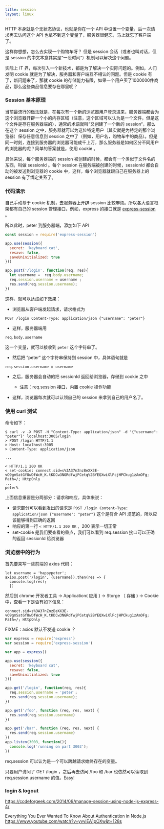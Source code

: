 ```yaml
---
title: session
layout: linux
---
```


HTTP 本身就是个无状态协议，也就是你在一个 API 中设置一个变量，后一次请求再去访问这个 API 也拿不到这个变量了，服务器很健忘，马上就忘了客户端了。

这样你想想，怎么去实现一个购物车呀？ 但是 session 会话（或者也叫对话，但是 session 的中文本意其实是“一段时间”）机制可以解决这个问题。

实际上 IT 界，每次引入一个新技术，都是为了解决一个实际问题的。例如，人们发明 cookie 就是为了解决，服务器和客户端互不相认的问题。但是 cookie 有了，新问题来了，那就 cookie 的存储能力有限，如果一个用户买了1000000件商品，那么这些商品信息要存在哪里呢？

### Session 基本原理

当前最流行的做法就是，在每次有一个新的浏览器用户登录进来，服务器端都会为这个浏览器开辟一个小的内存区域（注意，这个区域可以认为是一个文件，但是这个文件是存在服务器端的），通常的术语就叫”又创建了一个新的 session“，那么在这个 session 之中，服务器就可以为这位特定用户（其实就是为特定的那个浏览器）保存任意信息到 session 之中了（例如，用户名，购物车中的商品）。但是同一时刻，连接到服务器的浏览器可能成千上万，那么服务器是如何区分不同用户的浏览器的呢？简单的答案就是，使用 cookie 。

具体来说，每个服务器端的 session 被创建的时候，都会有一个类似于文件名的东西，叫做 sessionId 。每个 session 在服务端被创建的时候，sessionId 都会自动的被发送到浏览器的 cookie 中，这样，每个浏览器就跟自己在服务器上的 session 有了绑定关系了。


### 代码演示

自己手动基于 cookie 机制，去服务器上开辟 session 比较麻烦。所以各大语言框架都有自己的 session 管理接口，例如，express 的接口就是 [express-session](https://github.com/expressjs/session) 。



所以此时，peter 到服务器端，添加如下 API


```js
const session = require('express-session')

app.use(session({
  secret: 'keyboard cat',
  resave: false,
  saveUninitialized: true
}))

app.post('/login', function(req, res){
  let username =  req.body.username;
  req.session.username = username ;
  res.send(req.session.username);
})
```

这样，就可以达成如下效果：

- 浏览器从客户端发起请求，请求格式为

```
POST /login Content-Type: application/json {"username": "peter"}
```

- 这样，服务器端用

```
req.body.username
```

这一个变量，就可以接收到 `peter` 这个字符串了。

- 然后把 ”peter“ 这个字符串保持到 session 中，具体语句就是

```
req.session.username = username
```

- 之后，服务器会自动的把 sessionId 返回给浏览器，存储到 cookie 之中
  - 注意：req.session 接口，内置 cookie 操作功能

- 这样，浏览器每次就可以认领自己的 session 来拿到自己的用户名了。

### 使用 curl 测试

命令如下：

```
$ curl -v -X POST -H "Content-Type: application/json" -d '{"username": "peter"}' localhost:3005/login
> POST /login HTTP/1.1
> Host: localhost:3005
> Content-Type: application/json

...

< HTTP/1.1 200 OK
< set-cookie: connect.sid=s%3A37nZnzBeXX3E-vO9gmSatGf8wDfWcH_K.tKDCw3NGRdfwjPCetq%2BYEQXwiXlFcjHPCkug1zAmOFg; Path=/; HttpOnly
...
peter%
```

上面信息重要是分两部分：请求和响应，具体来说：

- 请求部分可以看到发出的请求是 `POST /login Content-Type: application/json {"username": "peter"}` 这个是符合 API 规范的，所以应该能够得到正确的返回
- 响应的第一行 `< HTTP/1.1 200 OK` ，200 表示一切正常
- set-cookie 是我们要查看的重点，我们可以看到 req.session 接口可以正确的返回 sessionId 给浏览器

### 浏览器中的行为

首先要来写一些前端的 axios 代码：

```
let username = 'happypeter';
axios.post('/login', {username}).then(res => {
  console.log(res);
  })
```

然后到 chrome 开发者工具 -> Application( 应用 ) -> Storge （ 存储 ) -> Cookie 中，查看一下是否有如下信息：

```
connect.sid=s%3A37nZnzBeXX3E-vO9gmSatGf8wDfWcH_K.tKDCw3NGRdfwjPCetq%2BYEQXwiXlFcjHPCkug1zAmOFg; Path=/; HttpOnly
```


FIXME：axios 默认不发送 cookie ？



```js
var express = require('express')
var session = require('express-session')

var app = express()

app.use(session({
  secret: 'keyboard cat',
  resave: false,
  saveUninitialized: true
}))

app.get('/login', function(req, res){
  req.session.username = 'peter';
  res.send(req.session.username);
})

app.get('/foo', function (req, res, next) {
  res.send(req.session.username)
})

app.get('/bar', function (req, res, next) {
  res.send(req.session.username)
})
app.listen(3003, function(){
  console.log('running on part 3003');
})
```


req.session 可以认为是一个可以跨越请求始终存在的变量。

只要用户访问了 GET /login ，之后再去访问 /foo 和 /bar 也依然可以读取到 req.session.username 的值。Easy!



### login & logout

https://codeforgeek.com/2014/09/manage-session-using-node-js-express-4/


Everything You Ever Wanted To Know About Authentication in Node.js
https://www.youtube.com/watch?v=yvviEA1pOXw&t=128s
